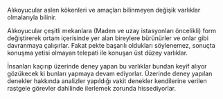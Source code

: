Alıkoyucular aslen kökenleri ve amaçları bilinmeyen değişik varlıklar olmalarıyla bilinir.

Alıkoyucular çeşitli mekanlara (Maden ve uzay istasyonları öncelikli) form değiştirerek ortam içerisinde yer alan bireylere bürünürler ve onlar gibi davranmaya çalışırlar. Fakat pekte başarılı oldukları söylenemez, sonuçta konuşma yetisi olmayan telepati ile konuşan üst düzey varlıklar.

İnsanları kaçırıp üzerinde deney yapan bu varlıklar bundan keyif alıyor gözükecek ki bunları yapmaya devam ediyorlar. Üzerinde deney yapılan denekler hakkında analizler yapıldığı vakit denekler kendilerine verilen rastgele görevler dahilinde ilerlemek zorunda hissediyorlar.
